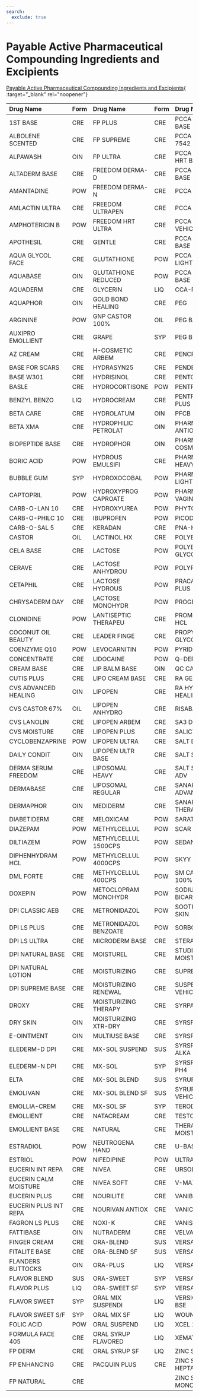 ```yaml
---
search:
  exclude: true
---
```


# Payable Active Pharmaceutical Compounding Ingredients and Excipients

[Payable Active Pharmaceutical Compounding Ingredients and Excipients](https://pharmacy.medicaid.ohio.gov/sites/default/files/20220701_Payable_Active_Pharmaceutical_Ingredients_and_Excipients_for_Compounding.pdf#overlay-context=drug-coverage){ :target="_blank" rel="noopener"}

| Drug Name | Form | Drug Name | Form | Drug Name | Form |
| :--- | :--- | :--- | :--- | :--- | :--- |
| 1ST BASE | CRE | FP PLUS | CRE | PCCA ALADERM BASE | CRE |
| ALBOLENE SCENTED | CRE | FP SUPREME | CRE | PCCA BASE 7542 |  CRE |
| ALPAWASH | OIN | FP ULTRA | CRE | PCCA COSMETI HRT BASE | CRE |
| ALTADERM BASE  | CRE | FREEDOM DERMA-D | CRE | PCCA EMOLLIE BASE | CRE |
| AMANTADINE | POW | FREEDOM DERMA-N | CRE | PCCA MVC BASE | CRE |  
| AMLACTIN ULTRA | CRE | FREEDOM ULTRAPEN | CRE | PCCA SWEET SF | SYP |
| AMPHOTERICIN B | POW | FREEDOM HRT ULTRA | CRE | PCCA SYRUP VEHICLE | SYP |  
| APOTHESIL | CRE | GENTLE | CRE | PCCA VANISH BASE | CRE |  
| AQUA GLYCOL FACE | CRE | GLUTATHIONE | POW | PCCA VANISHI LIGHT |CRE |  
| AQUABASE | OIN | GLUTATHIONE REDUCED | POW | PCCA VANPEN BASE | CRE |  
| AQUADERM | CRE | GLYCERIN | LIQ | CCA-PLUS | SUS |
| AQUAPHOR | OIN | GOLD BOND HEALING | CRE | PEG | OIN |
| ARGININE | POW | GNP CASTOR 100% | OIL | PEG BASE | OIN |
| AUXIPRO EMOLLIENT | CRE | GRAPE | SYP | PEG BLEND | OIN |
| AZ CREAM | CRE | H-COSMETIC ARBEM | CRE | PENCREAM | CRE |
| BASE FOR SCARS | CRE | HYDRASYN25 | CRE | PENDERM | CRE |
| BASE W301 | CRE | HYDRISINOL | CRE | PENTOXIFYLLINE | POW |
| BASLE | CRE | HYDROCORTISONE | POW | PENTRAVAN | CRE |
| BENZYL BENZO | LIQ | HYDROCREAM | CRE | PENTRAVAN PLUS | CRE |
| BETA CARE | CRE | HYDROLATUM | OIN | PFCB | CRE |
| BETA XMA | CRE | HYDROPHILIC PETROLAT | OIN | PHARMABASE ANTIOXID | CRE |
| BIOPEPTIDE BASE | CRE | HYDROPHOR | OIN | PHARMABASE COSMETIC | CRE |
| BORIC ACID | POW | HYDROUS EMULSIFI | CRE | PHARMABASE HEAVY |CRE |
| BUBBLE GUM | SYP | HYDROXOCOBAL | POW | PHARMABASE LIGHT | CRE |
| CAPTOPRIL | POW | HYDROXYPROG CAPROATE | POW | PHARMABASE VAGINAL | CRE |
| CARB-O-LAN 10 | CRE | HYDROXYUREA | POW | PHYTOBASE | CRE |
| CARB-O-PHILC 10 | CRE | IBUPROFEN | POW | PICODERM | CRE |
| CARB-O-SAL 5 | CRE | KERADAN | CRE | PNA-HRT BASE | CRE |
| CASTOR | OIL | LACTINOL HX | CRE | POLYBASE | OIN |
| CELA BASE | CRE | LACTOSE | POW | POLYETHYLENE GLYCOL | OIN |
| CERAVE | CRE | LACTOSE ANHYDROU | POW | POLYPEG BASE | OIN |  
| CETAPHIL | CRE | LACTOSE HYDROUS | POW | PRACASIL TM- PLUS | CRE |
| CHRYSADERM DAY | CRE | LACTOSE MONOHYDR | POW | PROGESTERONE | POW |
| CLONIDINE | POW | LANTISEPTIC THERAPEU | CRE | PROMETHAZINE HCL | POW |
| COCONUT OIL BEAUTY | CRE | LEADER FINGE | CRE | PROPYLENE GLYCOL | SOL |
| COENZYME Q10 | POW | LEVOCARNITIN | POW | PYRIDOXINE HCL | POW |
| CONCENTRATE | CRE | LIDOCAINE | POW | Q-DERM | CRE |
| CREAM BASE | CRE | LIP BALM BASE | OIN | QC CASTOR | OIL |
| CUTIS PLUS | CRE | LIPO CREAM BASE | CRE | RA GENTLE SKIN | CRE |  
| CVS ADVANCED HEALING | OIN | LIPOPEN | CRE | RA HYDRATING HEALING | OIN |
| CVS CASTOR 67% | OIL | LIPOPEN ANHYDRO | CRE | RISABAL-PH | CRE |
| CVS LANOLIN | CRE | LIPOPEN ARBEM | CRE | SA3 DERM | CRE |
| CVS MOISTURE | CRE | LIPOPEN PLUS | CRE | SALICYLIC ACID | POW |
| CYCLOBENZAPRINE | POW | LIPOPEN ULTRA | CRE | SALT DURABLE | CRE |
| DAILY CONDIT | OIN | LIPOPEN ULTR BASE | CRE | SALT STABLE | CRE
| DERMA SERUM FREEDOM | CRE | LIPOSOMAL HEAVY | CRE | SALT STABLE LS ADV | CRE |
| DERMABASE | CRE | LIPOSOMAL REGULAR | CRE | SANARE ADVANCED |CRE |  
| DERMAPHOR | OIN | MEDIDERM | CRE | SANARE SCAR THERAPY | CRE |
| DIABETIDERM | CRE | MELOXICAM | POW | SARATOGA | OIN |
| DIAZEPAM | POW | METHYLCELLUL | POW | SCAR CARE | CRE |
| DILTIAZEM | POW | METHYLCELLUL 1500CPS | POW | SEDANARE | CRE |
| DIPHENHYDRAM HCL | POW | METHYLCELLUL 4000CPS | POW | SKYY DERM | CRE |
| DML FORTE | CRE | METHYLCELLUL 400CPS | POW | SM CASTOR 100% | OIL |
| DOXEPIN | POW | METOCLOPRAM MONOHYDR | POW | SODIUM BICARBONATE | POW |
| DPI CLASSIC AEB | CRE | METRONIDAZOL | POW | SOOTHE&COOL SKIN | CRE |
| DPI LS PLUS | CRE | METRONIDAZOL BENZOATE | POW | SORBOLENE | CRE |
| DPI LS ULTRA | CRE | MICRODERM BASE | CRE | STERA BASE | CRE |
| DPI NATURAL BASE | CRE | MOISTUREL | CRE | STUDIO 35 MOIST | CRE |
| DPI NATURAL LOTION | CRE | MOISTURIZING | CRE | SUPREME | CRE |
| DPI SUPREME BASE | CRE | MOISTURIZING RENEWAL | CRE | SUSPENSION VEHICLE | SUS |
| DROXY | CRE | MOISTURIZING THERAPY | CRE | SYRPALTA | SYP |
| DRY SKIN | OIN | MOISTURIZING XTR-DRY | CRE | SYRSPEND SF | LIQ |
| E-OINTMENT | OIN | MULTIUSE BASE | CRE | SYRSPEND SF | SUS |
| ELEDERM-D DPI | CRE | MX-SOL SUSPEND | SUS | SYRSPEND SF ALKA | SUS |
| ELEDERM-N DPI | CRE | MX-SOL | SYP | SYRSPEND SF PH4 | SUS |
| ELTA | CRE | MX-SOL BLEND | SUS | SYRUP VEHICLE | SYP |
| EMOLIVAN | CRE | MX-SOL BLEND SF | SUS | SYRUP SF VEHICLE | SYP |
| EMOLLIA-CREM | CRE | MX-SOL SF | SYP | TERODERM | CRE |
| EMOLLIENT | CRE | NATACREAM | CRE | TESTOSTERONE | POW |
| EMOLLIENT BASE | CRE | NATURAL | CRE | THERAPEUTIC MOISTUR | CRE |
| ESTRADIOL | POW | NEUTROGENA HAND | CRE | U-BASE | CRE |
| ESTRIOL | POW | NIFEDIPINE | POW | ULTRADERM | CRE |
| EUCERIN INT REPA | CRE | NIVEA | CRE | URSODIOL | POW |
| EUCERIN CALM MOISTURE | CRE | NIVEA SOFT | CRE | V-MAX | CRE |
| EUCERIN PLUS | CRE | NOURILITE | CRE | VANIBASE | CRE |
| EUCERIN PLUS INT REPA | CRE | NOURIVAN ANTIOX | CRE | VANICREAM | CRE |
| FAGRON LS PLUS | CRE | NOXI-K | CRE | VANISH-PEN | CRE |
| FATTIBASE | OIN | NUTRADERM | CRE | VELVACHOL | CRE |
| FINGER CREAM | CRE | ORA-BLEND | SUS | VERSAFREE | SYP |
| FITALITE BASE | CRE | ORA-BLEND SF | SUS | VERSAPLUS | SYP |
| FLANDERS BUTTOCKS | OIN | ORA-PLUS | LIQ | VERSAPRO | CRE |
| FLAVOR BLEND | SUS | ORA-SWEET | SYP | VERSATILE BASE | CRE |
| FLAVOR PLUS | LIQ | ORA-SWEET SF | SYP | VERSATILE | CRE |
| FLAVOR SWEET | SYP | ORAL MIX SUSPENDI | LIQ | VERSIGEL RICH BSE | CRE |
| FLAVOR SWEET S/F | SYP | ORAL MIX SF | LIQ | WOUND CARE | CRE |
| FOLIC ACID | POW | ORAL SUSPEND | LIQ | XCEL 100 | CRE |
| FORMULA FACE 405 | CRE | ORAL SYRUP FLAVORED | LIQ | XEMATOP BASE | CRE |
| FP DERM | CRE | ORAL SYRUP SF | LIQ | ZINC SULFATE | POW |
| FP ENHANCING | CRE | PACQUIN PLUS | CRE | ZINC SULFATE HEPTAHYD | POW |
| FP NATURAL | CRE |   |   | ZINC SULFATE MONOHYD | POW |
